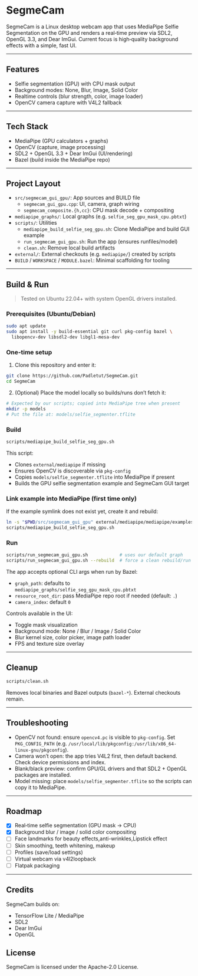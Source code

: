 # SegmeCam

SegmeCam is a Linux desktop webcam app that uses MediaPipe Selfie Segmentation on the GPU and renders a real‑time preview via SDL2, OpenGL 3.3, and Dear ImGui. Current focus is high‑quality background effects with a simple, fast UI.

---

## Features
- Selfie segmentation (GPU) with CPU mask output
- Background modes: None, Blur, Image, Solid Color
- Realtime controls (blur strength, color, image loader)
- OpenCV camera capture with V4L2 fallback

---

## Tech Stack
- MediaPipe (GPU calculators + graphs)
- OpenCV (capture, image processing)
- SDL2 + OpenGL 3.3 + Dear ImGui (UI/rendering)
- Bazel (build inside the MediaPipe repo)

---

## Project Layout
- `src/segmecam_gui_gpu/`: App sources and BUILD file
  - `segmecam_gui_gpu.cpp`: UI, camera, graph wiring
  - `segmecam_composite.{h,cc}`: CPU mask decode + compositing
- `mediapipe_graphs/`: Local graphs (e.g. `selfie_seg_gpu_mask_cpu.pbtxt`)
- `scripts/`: Utilities
  - `mediapipe_build_selfie_seg_gpu.sh`: Clone MediaPipe and build GUI example
  - `run_segmecam_gui_gpu.sh`: Run the app (ensures runfiles/model)
  - `clean.sh`: Remove local build artifacts
- `external/`: External checkouts (e.g. `mediapipe/`) created by scripts
- `BUILD` / `WORKSPACE` / `MODULE.bazel`: Minimal scaffolding for tooling

---

## Build & Run
> Tested on Ubuntu 22.04+ with system OpenGL drivers installed.

### Prerequisites (Ubuntu/Debian)
```bash
sudo apt update
sudo apt install -y build-essential git curl pkg-config bazel \
  libopencv-dev libsdl2-dev libgl1-mesa-dev
```

### One‑time setup
1) Clone this repository and enter it:
```bash
git clone https://github.com/Padletut/SegmeCam.git
cd SegmeCam
```

2) (Optional) Place the model locally so builds/runs don’t fetch it:
```bash
# Expected by our scripts; copied into MediaPipe tree when present
mkdir -p models
# Put the file at: models/selfie_segmenter.tflite
```

### Build
```bash
scripts/mediapipe_build_selfie_seg_gpu.sh
```
This script:
- Clones `external/mediapipe` if missing
- Ensures OpenCV is discoverable via `pkg-config`
- Copies `models/selfie_segmenter.tflite` into MediaPipe if present
- Builds the GPU selfie segmentation example and SegmeCam GUI target

### Link example into MediaPipe (first time only)
If the example symlink does not exist yet, create it and rebuild:
```bash
ln -s "$PWD/src/segmecam_gui_gpu" external/mediapipe/mediapipe/examples/desktop/segmecam_gui_gpu
scripts/mediapipe_build_selfie_seg_gpu.sh
```

### Run
```bash
scripts/run_segmecam_gui_gpu.sh            # uses our default graph
scripts/run_segmecam_gui_gpu.sh --rebuild  # force a clean rebuild/run
```
The app accepts optional CLI args when run by Bazel:
- `graph_path`: defaults to `mediapipe_graphs/selfie_seg_gpu_mask_cpu.pbtxt`
- `resource_root_dir`: pass MediaPipe repo root if needed (default: `.`)
- `camera_index`: default `0`

Controls available in the UI:
- Toggle mask visualization
- Background mode: None / Blur / Image / Solid Color
- Blur kernel size, color picker, image path loader
- FPS and texture size overlay

---

## Cleanup
```bash
scripts/clean.sh
```
Removes local binaries and Bazel outputs (`bazel-*`). External checkouts remain.

---

## Troubleshooting
- OpenCV not found: ensure `opencv4.pc` is visible to `pkg-config`. Set `PKG_CONFIG_PATH` (e.g. `/usr/local/lib/pkgconfig:/usr/lib/x86_64-linux-gnu/pkgconfig`).
- Camera won’t open: the app tries V4L2 first, then default backend. Check device permissions and index.
- Blank/black preview: confirm GPU/GL drivers and that SDL2 + OpenGL packages are installed.
- Model missing: place `models/selfie_segmenter.tflite` so the scripts can copy it to MediaPipe.

---

## Roadmap
- [x] Real‑time selfie segmentation (GPU mask → CPU)
- [x] Background blur / image / solid color compositing
- [ ] Face landmarks for beauty effects,anti-wrinkles,Lipstick effect
- [ ] Skin smoothing, teeth whitening, makeup
- [ ] Profiles (save/load settings)
- [ ] Virtual webcam via v4l2loopback
- [ ] Flatpak packaging

---

## Credits
SegmeCam builds on:
- TensorFlow Lite / MediaPipe
- SDL2
- Dear ImGui
- OpenGL

## License
SegmeCam is licensed under the Apache-2.0 License.
